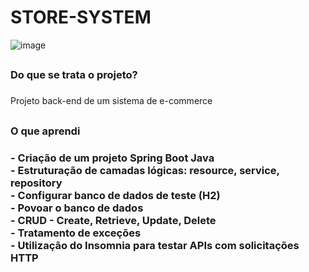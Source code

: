 # STORE-SYSTEM

![image](https://github.com/GustavoVascon/STORE-SYSTEM/assets/92761995/e136b0b8-7e62-4c53-95d9-22666527258a)

## <h3>Do que se trata o projeto?<h3/>

Projeto back-end de um sistema de e-commerce

##

<h3>O que aprendi<h3/>
- Criação de um projeto Spring Boot Java <br/>
- Estruturação de camadas lógicas: resource, service, repository <br/>
- Configurar banco de dados de teste (H2) <br/>
- Povoar o banco de dados <br/>
- CRUD - Create, Retrieve, Update, Delete <br/>
- Tratamento de exceções <br/>
- Utilização do Insomnia para testar APIs com solicitações HTTP<br/>

